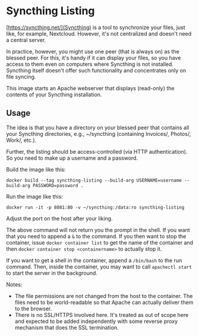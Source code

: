# Syncthing Listing
[https://syncthing.net/](Syncthing) is a tool to synchronize your files, just like, for example, Nextcloud. However, it's not centralized and doesn't need a central server.

In practice, however, you might use one peer (that is always on) as the blessed peer. For this, it's handy if it can display your files, so you have access to them even on computers where
Syncthing is not installed. Syncthing itself doesn't offer such functionality and concentrates only on file syncing.

This image starts an Apache webserver that displays (read-only) the contents of your Syncthing installation.


## Usage

The idea is that you have a directory on your blessed peer that contains all your Syncthing directories, e.g., ~/syncthing (containing Invoices/, Photos/, Work/, etc.).

Further, the listing should be access-controlled (via HTTP authentication). So you need to make up a username and a password.

Build the image like this:
```
docker build --tag syncthing-listing --build-arg USERNAME=username --build-arg PASSWORD=password .
```

Run the image like this:
```
docker run -it -p 8081:80 -v ~/syncthing:/data:ro syncthing-listing
```

Adjust the port on the host after your liking.

The above command will not return you the prompt in the shell. If you want that you need to append a `&` to the command. If you then want to stop the container, issue `docker container list` to get the name of the container and then `docker container stop <containername>` to actually stop it.

If you want to get a shell in the container, append a `/bin/bash` to the run command. Then, inside the container, you may want to call `apachectl start` to start the server in the background.

Notes:
* The file permissions are not changed from the host to the container. The files need to be world-readable so that Apache can actually deliver them to the browser.
* There is no SSL/HTTPS involved here. It's treated as out of scope here and expected to be added independently with some reverse proxy mechanism that does the SSL termination.

